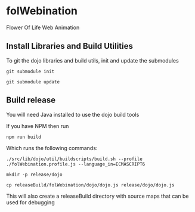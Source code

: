 # folWebination
Flower Of Life Web Animation

## Install Libraries and Build Utilities
To git the dojo libraries and build utils, init and update the submodules

```git submodule init```

```git submodule update```


## Build release 

You will need Java installed to use the dojo build tools

If you have NPM then run

```npm run build```

Which runs the following commands:

  ```./src/lib/dojo/util/buildscripts/build.sh --profile ./folWebination.profile.js --language_in=ECMASCRIPT6``` 
  
  ```mkdir -p release/dojo```
  
 ```cp releaseBuild/folWebination/dojo/dojo.js release/dojo/dojo.js```


This will also create a releaseBuild directory with source maps that can be used for debugging
